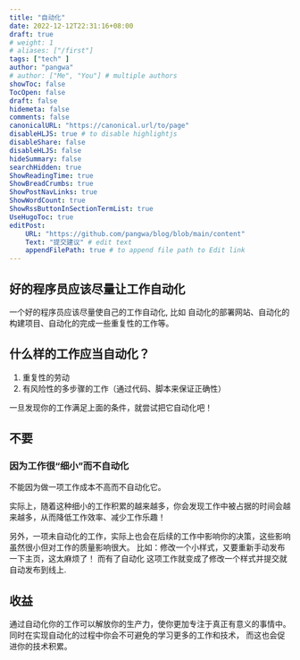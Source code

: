 ```yaml
---
title: "自动化"
date: 2022-12-12T22:31:16+08:00
draft: true
# weight: 1
# aliases: ["/first"]
tags: ["tech" ]
author: "pangwa"
# author: ["Me", "You"] # multiple authors
showToc: false
TocOpen: false
draft: false
hidemeta: false
comments: false
canonicalURL: "https://canonical.url/to/page"
disableHLJS: true # to disable highlightjs
disableShare: false
disableHLJS: false
hideSummary: false
searchHidden: true
ShowReadingTime: true
ShowBreadCrumbs: true
ShowPostNavLinks: true
ShowWordCount: true
ShowRssButtonInSectionTermList: true
UseHugoToc: true
editPost:
    URL: "https://github.com/pangwa/blog/blob/main/content"
    Text: "提交建议" # edit text
    appendFilePath: true # to append file path to Edit link
---
```


## 好的程序员应该尽量让工作自动化

一个好的程序员应该尽量使自己的工作自动化, 比如 自动化的部署网站、自动化的构建项目、自动化的完成一些重复性的工作等。

## 什么样的工作应当自动化？

1.  重复性的劳动
2.  有风险性的多步骤的工作（通过代码、脚本来保证正确性）

一旦发现你的工作满足上面的条件，就尝试把它自动化吧！

## 不要

### 因为工作很“细小”而不自动化

不能因为做一项工作成本不高而不自动化它。

实际上，随着这种细小的工作积累的越来越多，你会发现工作中被占据的时间会越来越多，从而降低工作效率、减少工作乐趣！

另外，一项未自动化的工作，实际上也会在后续的工作中影响你的决策，这些影响虽然很小但对工作的质量影响很大。
比如：修改一个小样式，又要重新手动发布一下主页，这太麻烦了！
而有了自动化 这项工作就变成了修改一个样式并提交就自动发布到线上.

## 收益

通过自动化你的工作可以解放你的生产力，使你更加专注于真正有意义的事情中。同时在实现自动化的过程中你会不可避免的学习更多的工作和技术，
而这也会促进你的技术积累。
